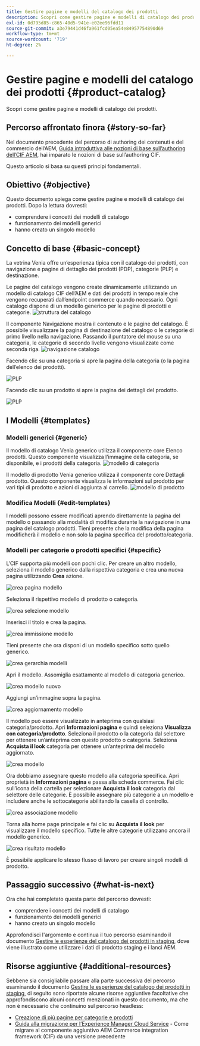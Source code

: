 ```yaml
---
title: Gestire pagine e modelli del catalogo dei prodotti
description: Scopri come gestire pagine e modelli di catalogo dei prodotti
exl-id: 0d795d85-c865-40d5-941e-e02ee96fdd11
source-git-commit: a3e79441d46fa961fcd05ea54e84957754890d69
workflow-type: tm+mt
source-wordcount: '719'
ht-degree: 2%

---
```


# Gestire pagine e modelli del catalogo dei prodotti {#product-catalog}

Scopri come gestire pagine e modelli di catalogo dei prodotti.

## Percorso affrontato finora {#story-so-far}

Nel documento precedente del percorso di authoring dei contenuti e del commercio dell’AEM, [Guida introduttiva alle nozioni di base sull’authoring dell’CIF AEM](getting-started.md), hai imparato le nozioni di base sull’authoring CIF.

Questo articolo si basa su questi principi fondamentali.

## Obiettivo {#objective}

Questo documento spiega come gestire pagine e modelli di catalogo dei prodotti. Dopo la lettura dovresti:

* comprendere i concetti dei modelli di catalogo
* funzionamento dei modelli generici
* hanno creato un singolo modello

## Concetto di base {#basic-concept}

La vetrina Venia offre un’esperienza tipica con il catalogo dei prodotti, con navigazione e pagine di dettaglio dei prodotti (PDP), categorie (PLP) e destinazione.

Le pagine del catalogo vengono create dinamicamente utilizzando un modello di catalogo CIF dell’AEM e dati dei prodotti in tempo reale che vengono recuperati dall’endpoint commerce quando necessario. Ogni catalogo dispone di un modello generico per le pagine di prodotti e categorie.
![struttura del catalogo](assets/catalog-structure.png)

Il componente Navigazione mostra il contenuto e le pagine del catalogo. È possibile visualizzare la pagina di destinazione del catalogo o le categorie di primo livello nella navigazione. Passando il puntatore del mouse su una categoria, le categorie di secondo livello vengono visualizzate come seconda riga.
![navigazione catalogo](assets/catalog-navigation.png)

Facendo clic su una categoria si apre la pagina della categoria (o la pagina dell’elenco dei prodotti).

![PLP](assets/catalog-plp.png)

Facendo clic su un prodotto si apre la pagina dei dettagli del prodotto.

![PLP](assets/catalog-pdp.png)

## I Modelli {#templates}

### Modelli generici {#generic}

Il modello di catalogo Venia generico utilizza il componente core Elenco prodotti. Questo componente visualizza l’immagine della categoria, se disponibile, e i prodotti della categoria.
![modello di categoria](assets/category-template.png)

Il modello di prodotto Venia generico utilizza il componente core Dettagli prodotto. Questo componente visualizza le informazioni sul prodotto per vari tipi di prodotto e azioni di aggiunta al carrello.
![modello di prodotto](assets/product-template.png)

### Modifica Modelli {#edit-templates}

I modelli possono essere modificati aprendo direttamente la pagina del modello o passando alla modalità di modifica durante la navigazione in una pagina del catalogo prodotti. Tieni presente che la modifica della pagina modificherà il modello e non solo la pagina specifica del prodotto/categoria.

### Modelli per categorie o prodotti specifici {#specific}

L’CIF supporta più modelli con pochi clic. Per creare un altro modello, seleziona il modello generico dalla rispettiva categoria e crea una nuova pagina utilizzando **Crea** azione.

![crea pagina modello](assets/create-template-page.png)

Seleziona il rispettivo modello di prodotto o categoria.

![crea selezione modello](assets/create-template-select.png)

Inserisci il titolo e crea la pagina.

![crea immissione modello](assets/create-template-enter.png)

Tieni presente che ora disponi di un modello specifico sotto quello generico.

![crea gerarchia modelli](assets/create-template-hierachry.png)

Apri il modello. Assomiglia esattamente al modello di categoria generico.

![crea modello nuovo](assets/create-template-new.png)

Aggiungi un’immagine sopra la pagina.

![crea aggiornamento modello](assets/create-template-update.png)

Il modello può essere visualizzato in anteprima con qualsiasi categoria/prodotto. Apri **Informazioni pagina** e quindi seleziona **Visualizza con categoria/prodotto**. Seleziona il prodotto o la categoria dal selettore per ottenere un’anteprima con questo prodotto o categoria. Seleziona **Acquista il look** categoria per ottenere un’anteprima del modello aggiornato.

![crea modello ](assets/create-template-picker.png)

Ora dobbiamo assegnare questo modello alla categoria specifica. Apri proprietà in **Informazioni pagina** e passa alla scheda commerce. Fai clic sull’icona della cartella per selezionare **Acquista il look** categoria dal selettore delle categorie. È possibile assegnare più categorie a un modello e includere anche le sottocategorie abilitando la casella di controllo.

![crea associazione modello](assets/create-template-associate.png)

Torna alla home page principale e fai clic su **Acquista il look** per visualizzare il modello specifico. Tutte le altre categorie utilizzano ancora il modello generico.

![crea risultato modello](assets/create-template-result.png)

È possibile applicare lo stesso flusso di lavoro per creare singoli modelli di prodotto.

## Passaggio successivo {#what-is-next}

Ora che hai completato questa parte del percorso dovresti:

* comprendere i concetti dei modelli di catalogo
* funzionamento dei modelli generici
* hanno creato un singolo modello

Approfondisci l&#39;argomento e continua il tuo percorso esaminando il documento [Gestire le esperienze del catalogo dei prodotti in staging](staged-catalog.md), dove viene illustrato come utilizzare i dati di prodotto staging e i lanci AEM.

## Risorse aggiuntive {#additional-resources}

Sebbene sia consigliabile passare alla parte successiva del percorso esaminando il documento [Gestire le esperienze del catalogo dei prodotti in staging](staged-catalog.md), di seguito sono riportate alcune risorse aggiuntive facoltative che approfondiscono alcuni concetti menzionati in questo documento, ma che non è necessario che continuino sul percorso headless:

* [Creazione di più pagine per categorie e prodotti](/help/commerce-cloud/authoring/multi-template-usage.md)
* [Guida alla migrazione per l’Experience Manager Cloud Service](/help/commerce-cloud/migration.md) - Come migrare al componente aggiuntivo AEM Commerce integration framework (CIF) da una versione precedente
